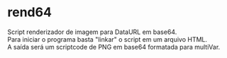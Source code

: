 # rend64
Script renderizador de imagem para DataURL em base64.<br>
Para iniciar o programa basta "linkar" o script em um arquivo HTML.<br>
A saída será um scriptcode de PNG em base64 formatada para multiVar.
